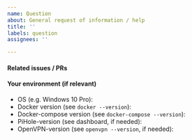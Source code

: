 ```yaml
---
name: Question
about: General request of information / help
title: ''
labels: question
assignees: ''

---
```


<!-- Whats up? :) Insert your question here ↓ -->

#### Related issues / PRs
<!-- Are there any related issues / PRs to your question? -->

#### Your environment (if relevant)
 - OS (e.g. Windows 10 Pro):
 - Docker version (see `docker --version`):
 - Docker-compose version (see `docker-compose --version`):
 - PiHole-version (see dashboard, if needed): 
 - OpenVPN-version (see `openvpn --version`, if needed):
 